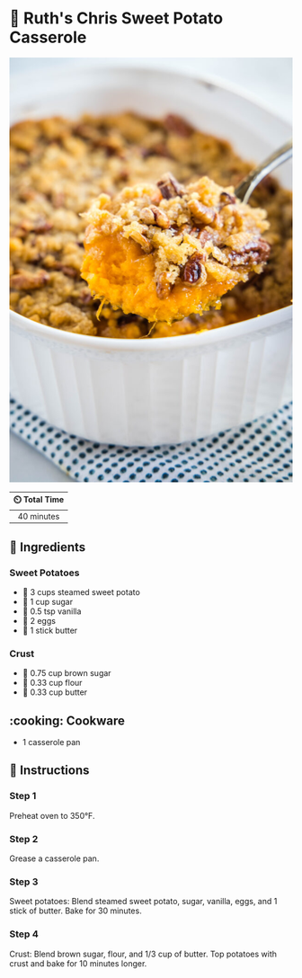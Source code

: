# :potato: Ruth's Chris Sweet Potato Casserole

![Ruth's Chris Sweet Potato Casserole](../assets/images/ruth's-chris-sweet-potato-casserole.jpg)

| :timer_clock: Total Time |
|:-----------------------: |
| 40 minutes |

## :salt: Ingredients

### Sweet Potatoes

- :potato: 3 cups steamed sweet potato
- :candy: 1 cup sugar
- :ice_cream: 0.5 tsp vanilla
- :egg: 2 eggs
- :butter: 1 stick butter

### Crust

- :maple_leaf: 0.75 cup brown sugar
- :ear_of_rice: 0.33 cup flour
- :butter: 0.33 cup butter

## :cooking: Cookware

- 1 casserole pan

## :pencil: Instructions

### Step 1

Preheat oven to 350°F.

### Step 2

Grease a casserole pan.

### Step 3

Sweet potatoes: Blend steamed sweet potato, sugar, vanilla, eggs, and 1 stick of butter. Bake for 30 minutes.

### Step 4

Crust: Blend brown sugar, flour, and 1/3 cup of butter. Top potatoes with crust and bake for 10 minutes longer.
